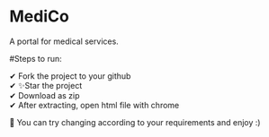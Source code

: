 # MediCo
A portal for medical services.
<br>

#Steps to run:

✔ Fork the project to your github <br>
✔ ✨Star the project <br>
✔ Download as zip <br>
✔ After extracting, open html file with chrome <br>

🎯 You can try changing according to your requirements and enjoy :)
